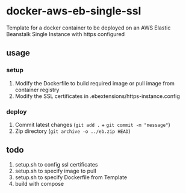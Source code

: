 # docker-aws-eb-single-ssl
Template for a docker container to be deployed on an AWS Elastic Beanstalk Single Instance with https configured

## usage

### setup
1. Modify the Dockerfile to build required image or pull image from container registry
2. Modify the SSL certificates in .ebextensions/https-instance.config

### deploy
1. Commit latest changes (`git add .` + `git commit -m "message"`)
2. Zip directory (`git archive -o ../eb.zip HEAD`)

## todo
1. setup.sh to config ssl certificates
2. setup.sh to specify image to pull
3. setup.sh to specify Dockerfile from Template
4. build with compose
